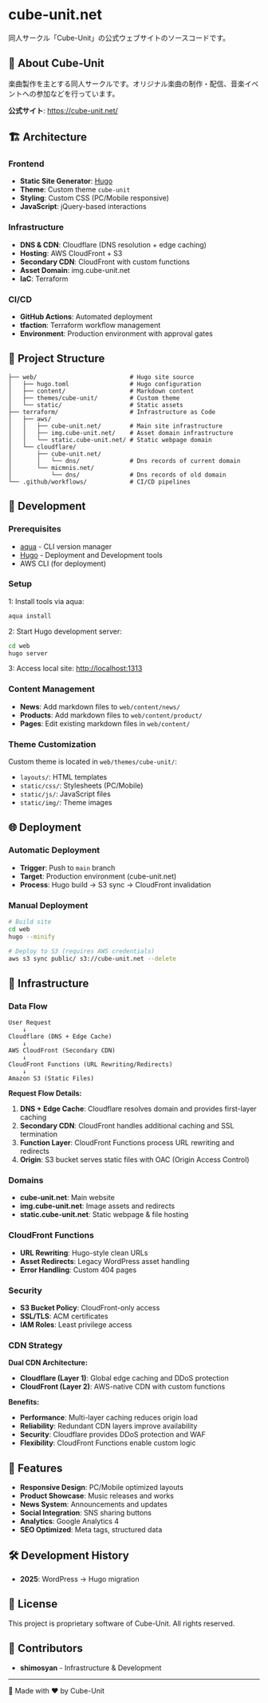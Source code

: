 # cube-unit.net

同人サークル「Cube-Unit」の公式ウェブサイトのソースコードです。

## 🎵 About Cube-Unit

楽曲製作を主とする同人サークルです。オリジナル楽曲の制作・配信、音楽イベントへの参加などを行っています。

**公式サイト**: <https://cube-unit.net/>

## 🏗️ Architecture

### Frontend

- **Static Site Generator**: [Hugo](https://gohugo.io/)
- **Theme**: Custom theme `cube-unit`
- **Styling**: Custom CSS (PC/Mobile responsive)
- **JavaScript**: jQuery-based interactions

### Infrastructure

- **DNS & CDN**: Cloudflare (DNS resolution + edge caching)
- **Hosting**: AWS CloudFront + S3
- **Secondary CDN**: CloudFront with custom functions
- **Asset Domain**: img.cube-unit.net
- **IaC**: Terraform

### CI/CD

- **GitHub Actions**: Automated deployment
- **tfaction**: Terraform workflow management
- **Environment**: Production environment with approval gates

## 📁 Project Structure

```plaintext
├── web/                          # Hugo site source
│   ├── hugo.toml                 # Hugo configuration
│   ├── content/                  # Markdown content
│   ├── themes/cube-unit/         # Custom theme
│   └── static/                   # Static assets
├── terraform/                    # Infrastructure as Code
│   ├── aws/
│   │   ├── cube-unit.net/        # Main site infrastructure
│   │   ├── img.cube-unit.net/    # Asset domain infrastructure
│   │   └── static.cube-unit.net/ # Static webpage domain
│   └── cloudflare/
│       ├── cube-unit.net/
│       │   └── dns/              # Dns records of current domain
│       └── micmnis.net/
│           └── dns/              # Dns records of old domain
└── .github/workflows/            # CI/CD pipelines
```

## 🚀 Development

### Prerequisites

- [aqua](https://aquaproj.github.io/) - CLI version manager
- [Hugo](https://gohugo.io/) - Deployment and Development tools
- AWS CLI (for deployment)

### Setup

1: Install tools via aqua:

```bash
aqua install
```

2: Start Hugo development server:

```bash
cd web
hugo server
```

3: Access local site: <http://localhost:1313>

### Content Management

- **News**: Add markdown files to `web/content/news/`
- **Products**: Add markdown files to `web/content/product/`
- **Pages**: Edit existing markdown files in `web/content/`

### Theme Customization

Custom theme is located in `web/themes/cube-unit/`:

- `layouts/`: HTML templates
- `static/css/`: Stylesheets (PC/Mobile)
- `static/js/`: JavaScript files
- `static/img/`: Theme images

## 🌐 Deployment

### Automatic Deployment

- **Trigger**: Push to `main` branch
- **Target**: Production environment (cube-unit.net)
- **Process**: Hugo build → S3 sync → CloudFront invalidation

### Manual Deployment

```bash
# Build site
cd web
hugo --minify

# Deploy to S3 (requires AWS credentials)
aws s3 sync public/ s3://cube-unit.net --delete
```

## 🔧 Infrastructure

### Data Flow

```plaintext
User Request
    ↓
Cloudflare (DNS + Edge Cache)
    ↓
AWS CloudFront (Secondary CDN)
    ↓
CloudFront Functions (URL Rewriting/Redirects)
    ↓
Amazon S3 (Static Files)
```

**Request Flow Details:**

1. **DNS + Edge Cache**: Cloudflare resolves domain and provides first-layer caching
2. **Secondary CDN**: CloudFront handles additional caching and SSL termination
3. **Function Layer**: CloudFront Functions process URL rewriting and redirects
4. **Origin**: S3 bucket serves static files with OAC (Origin Access Control)

### Domains

- **cube-unit.net**: Main website
- **img.cube-unit.net**: Image assets and redirects
- **static.cube-unit.net**: Static webpage & file hosting

### CloudFront Functions

- **URL Rewriting**: Hugo-style clean URLs
- **Asset Redirects**: Legacy WordPress asset handling
- **Error Handling**: Custom 404 pages

### Security

- **S3 Bucket Policy**: CloudFront-only access
- **SSL/TLS**: ACM certificates
- **IAM Roles**: Least privilege access

### CDN Strategy

**Dual CDN Architecture:**

- **Cloudflare (Layer 1)**: Global edge caching and DDoS protection
- **CloudFront (Layer 2)**: AWS-native CDN with custom functions

**Benefits:**

- **Performance**: Multi-layer caching reduces origin load
- **Reliability**: Redundant CDN layers improve availability
- **Security**: Cloudflare provides DDoS protection and WAF
- **Flexibility**: CloudFront Functions enable custom logic

## 📱 Features

- **Responsive Design**: PC/Mobile optimized layouts
- **Product Showcase**: Music releases and works
- **News System**: Announcements and updates
- **Social Integration**: SNS sharing buttons
- **Analytics**: Google Analytics 4
- **SEO Optimized**: Meta tags, structured data

## 🛠️ Development History

- **2025**: WordPress → Hugo migration

## 📝 License

This project is proprietary software of Cube-Unit. All rights reserved.

## 👥 Contributors

- **shimosyan** - Infrastructure & Development

---

💫 Made with ❤️ by Cube-Unit
